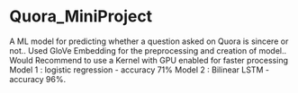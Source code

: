 # Quora_MiniProject
A ML model for predicting whether a question asked on Quora is sincere or not..
Used GloVe Embedding for the preprocessing and creation of model..
Would Recommend to use a Kernel with GPU enabled for faster processing
Model 1 : logistic regression - accuracy 71%
Model 2 : Bilinear LSTM - accuracy 96%.
